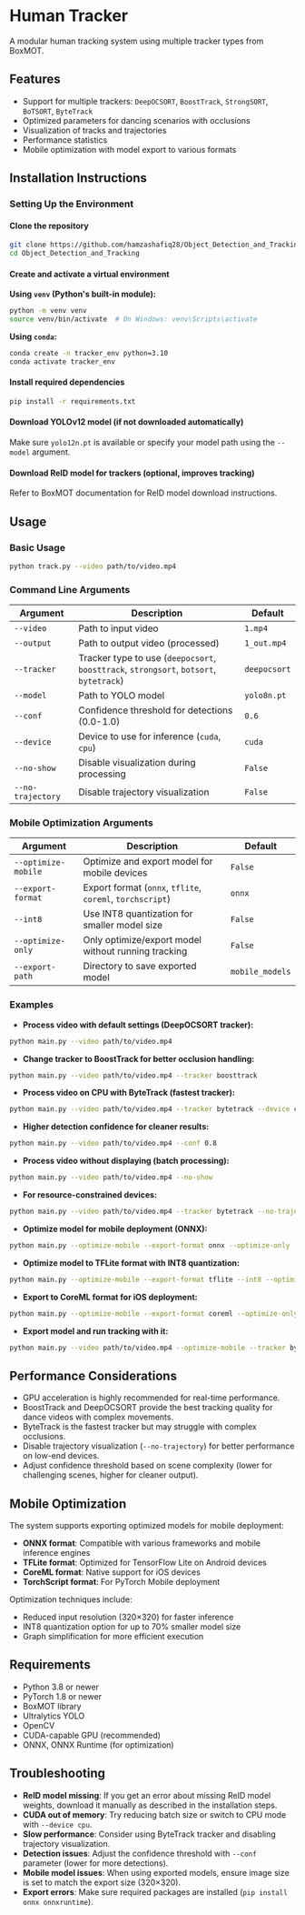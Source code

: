 # Human Tracker

A modular human tracking system using multiple tracker types from BoxMOT.

## Features

- Support for multiple trackers: `DeepOCSORT`, `BoostTrack`, `StrongSORT`, `BoTSORT`, `ByteTrack`
- Optimized parameters for dancing scenarios with occlusions
- Visualization of tracks and trajectories
- Performance statistics
- Mobile optimization with model export to various formats

## Installation Instructions

### Setting Up the Environment

#### Clone the repository

```bash
git clone https://github.com/hamzashafiq28/Object_Detection_and_Tracking.git
cd Object_Detection_and_Tracking
```

#### Create and activate a virtual environment

**Using `venv` (Python's built-in module):**

```bash
python -m venv venv
source venv/bin/activate  # On Windows: venv\Scripts\activate
```

**Using `conda`:**

```bash
conda create -n tracker_env python=3.10
conda activate tracker_env
```

#### Install required dependencies

```bash
pip install -r requirements.txt
```

#### Download YOLOv12 model (if not downloaded automatically)

Make sure `yolo12n.pt` is available or specify your model path using the `--model` argument.

#### Download ReID model for trackers (optional, improves tracking)

Refer to BoxMOT documentation for ReID model download instructions.

## Usage

### Basic Usage

```bash
python track.py --video path/to/video.mp4
```

### Command Line Arguments

| Argument          | Description                                                                                 | Default       |
|-------------------|---------------------------------------------------------------------------------------------|---------------|
| `--video`         | Path to input video                                                                         | `1.mp4`       |
| `--output`        | Path to output video (processed)                                                            | `1_out.mp4`   |
| `--tracker`       | Tracker type to use (`deepocsort`, `boosttrack`, `strongsort`, `botsort`, `bytetrack`)     | `deepocsort`  |
| `--model`         | Path to YOLO model                                                                          | `yolo8n.pt`   |
| `--conf`          | Confidence threshold for detections (0.0-1.0)                                               | `0.6`         |
| `--device`        | Device to use for inference (`cuda`, `cpu`)                                                 | `cuda`        |
| `--no-show`       | Disable visualization during processing                                                     | `False`       |
| `--no-trajectory` | Disable trajectory visualization                                                            | `False`       |

### Mobile Optimization Arguments

| Argument           | Description                                                   | Default           |
|--------------------|---------------------------------------------------------------|-------------------|
| `--optimize-mobile` | Optimize and export model for mobile devices                 | `False`           |
| `--export-format`   | Export format (`onnx`, `tflite`, `coreml`, `torchscript`)   | `onnx`            |
| `--int8`            | Use INT8 quantization for smaller model size                 | `False`           |
| `--optimize-only`   | Only optimize/export model without running tracking          | `False`           |
| `--export-path`     | Directory to save exported model                             | `mobile_models`   |

### Examples

- **Process video with default settings (DeepOCSORT tracker):**

```bash
python main.py --video path/to/video.mp4
```

- **Change tracker to BoostTrack for better occlusion handling:**

```bash
python main.py --video path/to/video.mp4 --tracker boosttrack
```

- **Process video on CPU with ByteTrack (fastest tracker):**

```bash
python main.py --video path/to/video.mp4 --tracker bytetrack --device cpu
```

- **Higher detection confidence for cleaner results:**

```bash
python main.py --video path/to/video.mp4 --conf 0.8
```

- **Process video without displaying (batch processing):**

```bash
python main.py --video path/to/video.mp4 --no-show
```

- **For resource-constrained devices:**

```bash
python main.py --video path/to/video.mp4 --tracker bytetrack --no-trajectory
```

- **Optimize model for mobile deployment (ONNX):**

```bash
python main.py --optimize-mobile --export-format onnx --optimize-only
```

- **Optimize model to TFLite format with INT8 quantization:**

```bash
python main.py --optimize-mobile --export-format tflite --int8 --optimize-only
```

- **Export to CoreML format for iOS deployment:**

```bash
python main.py --optimize-mobile --export-format coreml --optimize-only
```

- **Export model and run tracking with it:**

```bash
python main.py --video path/to/video.mp4 --optimize-mobile --tracker bytetrack
```

## Performance Considerations

- GPU acceleration is highly recommended for real-time performance.
- BoostTrack and DeepOCSORT provide the best tracking quality for dance videos with complex movements.
- ByteTrack is the fastest tracker but may struggle with complex occlusions.
- Disable trajectory visualization (`--no-trajectory`) for better performance on low-end devices.
- Adjust confidence threshold based on scene complexity (lower for challenging scenes, higher for cleaner output).

## Mobile Optimization

The system supports exporting optimized models for mobile deployment:

- **ONNX format**: Compatible with various frameworks and mobile inference engines
- **TFLite format**: Optimized for TensorFlow Lite on Android devices
- **CoreML format**: Native support for iOS devices
- **TorchScript format**: For PyTorch Mobile deployment

Optimization techniques include:
- Reduced input resolution (320×320) for faster inference
- INT8 quantization option for up to 70% smaller model size
- Graph simplification for more efficient execution

## Requirements

- Python 3.8 or newer
- PyTorch 1.8 or newer
- BoxMOT library
- Ultralytics YOLO
- OpenCV
- CUDA-capable GPU (recommended)
- ONNX, ONNX Runtime (for optimization)

## Troubleshooting

- **ReID model missing**: If you get an error about missing ReID model weights, download it manually as described in the installation steps.
- **CUDA out of memory**: Try reducing batch size or switch to CPU mode with `--device cpu`.
- **Slow performance**: Consider using ByteTrack tracker and disabling trajectory visualization.
- **Detection issues**: Adjust the confidence threshold with `--conf` parameter (lower for more detections).
- **Mobile model issues**: When using exported models, ensure image size is set to match the export size (320×320).
- **Export errors**: Make sure required packages are installed (`pip install onnx onnxruntime`).